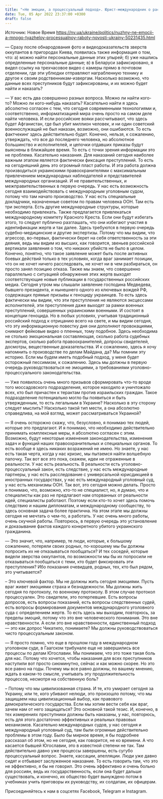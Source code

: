 ```yaml
---
title: "«Не эмоции, а процессуальный подход». Юрист-международник о расследовании зверств россиян в Буче — интервью"
date: Tue, 05 Apr 2022 23:37:00 +0300
draft: false
---
```

Источник: Новое Время https://nv.ua/ukraine/politics/nuzhny-ne-emocii-a-mnogo-tyazheloy-processualnoy-raboty-novosti-ukrainy-50231435.html


— Сразу после обнародования фото и видеодоказательств зверств оккупантов в пригородах Киева, появилась также информация о том, что: а) можно найти персональные данные этих упырей; б) уже нашлись определенные персональные данные; в) в Беларуси зафиксировано, я видел ссылку на трехчасовое видео с камеры прямо в почтовом отделении, где эти ублюдки отправляют награбленную технику и другое к своим родственникам-извергам. Насколько возможно, что данные всех преступников будут зафиксированы, и их можно будет найти и наказать?

— У вас есть два совершенно разных вопроса. Можно ли найти кого-то? Можно ли кого-нибудь наказать? Касательно найти я здесь абсолютно согласен с тем, что сегодня современными технологиями и, соответственно, информатизацией мира очень просто на самом деле найти человека. И если российские вояки рассчитывают, что здесь будет Афганистан, где был убит миллион человек, и ни один советский военнослужащий не был наказан, возможно, они ошибаются. То есть фактчекинг здесь действительно будет. Конечно, нельзя, к сожалению, утверждать, что все до последнего человека, но абсолютное большинство и исполнителей, и цепочки отдавших приказы будут выяснены в ближайшее время. То есть с точки зрения информации это не проблема. Касательно наказания. Для наказаний сегодня наиболее важным этапом является фактически фиксация преступлений. То есть на сегодняшний день это огромный пласт работы. И эта работа должна производиться украинскими правоохранителями с максимальным привлечением международных наблюдателей и представителей международных организаций. И не правительственных, и межправительственных в первую очередь. У нас есть возможность сегодня взаимодействовать с международным уголовным судом, потому что там начато производство. У нас есть специальные докладчики, назначенные советом по правам человека ООН. Там есть три эксперта. Есть другие международные структуры, которые необходимо привлекать. Также предлагается привлекаться международному комитету Красного Креста. Если они будут избегать этого, то следует публично разглашать, что они избегают участия в идентификации жертв и так далее. Здесь требуются в первую очередь судебно-медицинские и другие экспертизы. Потому что мы видим, что агрессор, во-первых, фактически берет на себя ответственность за эти деяния, ведь мы видим из высших, как говорится, звеньев российской вертикали заявления о том, что никаких убийств не было в целом. Конечно, понятно, что такое заявление может быть после активных боевых действий только в тех условиях, когда враг занимает позиции, что он не хочет ничего расследовать, не хочет ни в чем разбираться, он просто занял позицию отказа. Также мы знаем, что совершенно параллельно с ситуацией обнаружения этих жертв выходят соответствующие новые публикации в государственных российских медиа. Сегодня утром мы слышали заявление господина Медведева, бывшего президента, и нынешнего одного из ключевых вождей РФ, содержащих прямые призывы к геноциду украинцев. То есть здесь фактически мы видим, что эти преступления не являются эксцессами исполнителей, эти преступления даже выходят за рамки военных преступлений, совершенных украинскими военными. И состоят в концепции геноцида. Но в любых условиях, учитывая традиционный российский подход к отрицанию всего на свете, и мы видим сегодня, что эту информационную повестку дня они дополняют провокациями, снимают фейковые видео о пленных, тому подобное. Здесь необходима не столько эмоциональная составляющая, сколько работа судебных экспертов, сколько работа правоохранителей, допросы свидетелей, досмотры, вещественные доказательства. И к сожалению, здесь я хочу напомнить о производстве по делам Майдана, да? Мы помним эту историю. Если мы будем иметь подобный подход, у меня будет осторожный пессимизм, к сожалению. Здесь мы должны в первую очередь руководствоваться не эмоциями, а требованиями уголовно-процессуального законодательства.

— Уже появилось очень много призывов сформировать что-то вроде того моссадовского подразделения, которое находило и уничтожало всех, кто был причастен к терактам против израильских граждан. Такое подразделение потенциально могло бы появиться и быть утвержденным, то есть легальным в Украине? Насколько в эту сторону следует мыслить? Насколько такой тип мести, а она абсолютно справедлива, на мой взгляд, может рассматриваться Украиной?

— Я очень осторожно скажу, что, безусловно, я понимаю тех людей, которые это предлагают. И я понимаю, что необходимо действительно принимать комплексные меры, я абсолютно согласен с этим. Возможно, будут некоторые изменения законодательства, изменения задач и функций наших правоохранительных и специальных органов. То есть вообще я здесь никаких возражений не имею. Но знаете, у нас есть такая черта, когда у нас кризис, мы пытаемся найти волшебную палочку. Так вот все это пока, скажем, идеи не отраженные в реальности. У нас есть реальность. В реальности есть уголовно-процессуальный закон, есть следствие, у нас есть международные партнеры, у нас есть расследование с универсальной юрисдикцией в иностранных государствах, у нас есть международный уголовный суд, у нас есть механизмы ООН. Так вот, это сегодня можно делать. Просто я понимаю, что, возможно, кто-то не специалист, но, я думаю, что и специалисты как раз не предлагают нам оторванных от реальности идей, специалисты работают. Поэтому если кто-то хочет здесь помочь следствию и нашим дипломатам, и международному сообществу, то здесь основная задача более практична. На этом этапе мы должны сегодня не мечтать о чем-то, а работать. У нас очень много работы, очень скучной работы. Повторюсь, в первую очередь это установление и доказывание фактов каждого конкретного убитого украинского гражданина.

— Это значит, что, например, те люди, которые, к большому сожалению, потеряли своих родных, по-хорошему мы бы должны попросить их не отказываться пообщаться? И тех соседей, которые видели зверства оккупантов, по возможности мы бы их попросили не отказываться пообщаться с теми, кто будет фиксировать эти преступления? Ибо показания очевидцев, родных, тех, кто был рядом, это учитывается?

– Это ключевой фактор. Мы не должны жить сегодня эмоциями. Пусть враг живет эмоциями страха и безнадежности. Мы должны жить сегодня по протоколу, по военному протоколу. В этом случае протокол процессуален. Это свидетели, это потерпевшие. Есть вопросы допросов, есть вопросы показаний, есть вопросы следственных судей, есть вопросы формирования документов международного уголовного суда с определением жертв. То есть здесь мы выходим, повторюсь, за пределы эмоций, потому что это вне человеческого понимания. Это вне нравственности. А если это вне нравственности, единственный подход — это как допрос Чикатило, понимаете? Мы должны руководствоваться чисто процессуальным законом.

— Я просто помню, что еще в прошлом году в международном уголовном суде, в Гаагском трибунале еще не завершились все процессы по делам Югославии. Мы понимаем, что это тоже такая боль для нас. Потому что хочется, чтобы наказания для всех преступников наступили вот просто сиюминутно, сейчас и как можно скорее. Но это все равно на годы. Почему мы все равно должны, по вашему мнению, ждать в каком-то смысле, учитывать эту продолжительность процессов, несмотря на собственную боль?

– Потому что мы цивилизованная страна. И те, кто умирает сегодня за Украину, или те, кого убивают нелюди, это произошло потому, что мы защищаем наш цивилизационный выбор, как правового демократического государства. Если мы хотим вести себя как враг, зачем нам от него защищаться? Это основной такой тезис. И, конечно, в тех измерениях преступники должны быть наказаны, у нас, повторюсь, есть для этого достаточно эффективных и реальных правовых механизмов. Касательно международных судов, у нас сегодня и международный уголовный суд, там были огромные действительно проблемы в этом году. Было бы мирное время, я бы подробнее рассказал об этом, но не сегодня, как говорится, не ко времени. А что касается бывшей Югославии, это в известной степени не так. Там действительно давно уже процессы завершены, есть сугубо процессуальный вопрос. Знаете, кассации, апелляции. Люди уже давно сидят и отбывают заслуженное наказание. То есть говорить там, что это не эффективно, я бы не говорил. Это очень эффективно и очень больно для россиян, ведь их государственность, если она будет дальше существовать, и конечно, их общество будет вынуждено потом в учебниках учить приговоры их руководству, их солдатам, их офицерам.

Присоединяйтесь к нам в соцсетях Facebook, Telegram и Instagram.
